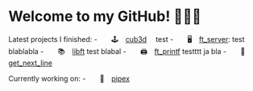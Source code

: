 # Welcome to my GitHub! 🙋🏼‍♀️

Latest projects I finished:
-  🕹 [cub3d](https://github.com/mariadaan/cub3d)
 test
-  🖥 [ft_server](https://github.com/mariadaan/ft_server): test blablabla
-  📚 [libft](https://github.com/mariadaan/libft)
test blabal
-  🖨 [ft_printf](https://github.com/mariadaan/ft_printf)
     testttt ja bla
-  📄 [get_next_line](https://github.com/mariadaan/get_next_line)

Currently working on:
-  🍴 [pipex](https://github.com/mariadaan/pipex)